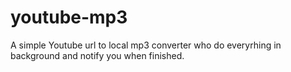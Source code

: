 # youtube-mp3
A simple Youtube url to local mp3 converter who do everyrhing in background and notify you when finished.
